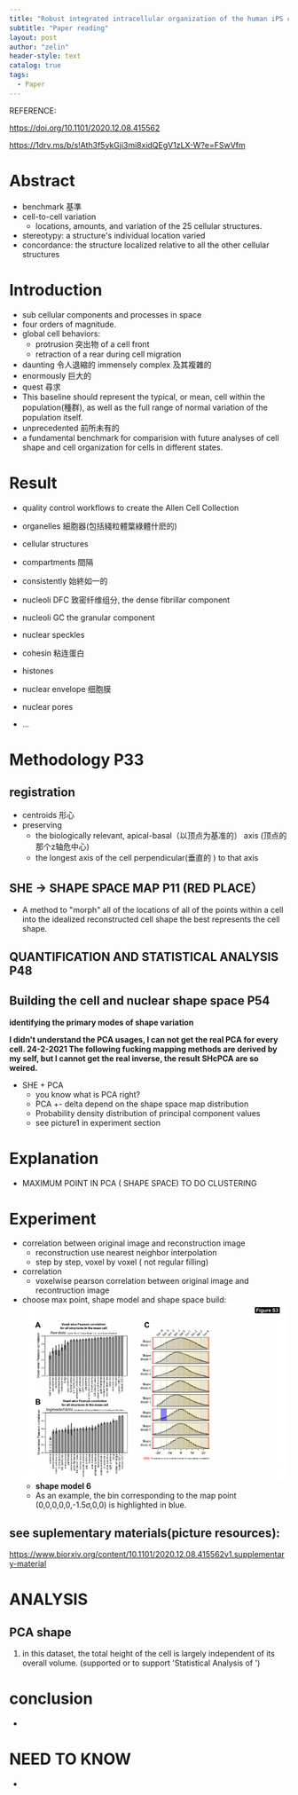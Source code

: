 ```yaml
---
title: "Robust integrated intracellular organization of the human iPS cell: where, how much, and how variable?"
subtitle: "Paper reading"
layout: post
author: "zelin"
header-style: text
catalog: true
tags:
  - Paper
---
```


REFERENCE:


https://doi.org/10.1101/2020.12.08.415562

https://1drv.ms/b/s!Ath3f5ykGji3mi8xidQEgV1zLX-W?e=FSwVfm

# Abstract

* benchmark 基準
* cell-to-cell variation
  * locations, amounts, and variation of the 25 cellular structures.
* stereotypy: a structure's individual location varied
* concordance: the structure localized relative to all the other cellular structures

# Introduction

* sub cellular components and processes in space
* four orders of magnitude.
* global cell behaviors:
  * protrusion 突出物 of a cell front
  * retraction of a rear during cell migration
* daunting 令人退縮的 immensely complex 及其複雜的
* enormously 巨大的
* quest 尋求
* This baseline should represent the typical, or mean, cell within the population(種群), as well as the full range of normal variation of the population itself.
* unprecedented 前所未有的
* a fundamental benchmark for comparision with future analyses of cell shape and cell organization for cells in different states.

# Result

* quality control workflows to create the Allen Cell Collection
* organelles 細胞器(包括綫粒體葉綠體什麽的)
* cellular structures
* compartments 間隔
* consistently 始終如一的

* nucleoli DFC 致密纤维组分, the dense fibrillar component
* nucleoli GC   the granular component
* nuclear speckles

* cohesin 粘连蛋白
* histones 
* nuclear envelope 细胞膜
* nuclear pores
* ...

# Methodology P33

## registration
* centroids 形心
* preserving
  * the biologically relevant, apical-basal（以顶点为基准的） axis (顶点的那个z轴危中心)
  * the longest axis of the cell perpendicular(垂直的 ) to that axis

## SHE -> SHAPE SPACE MAP P11 (RED PLACE） 

* A method to "morph" all of the locations of all of the points within a cell into the idealized reconstructed cell shape the best represents the cell shape.


## QUANTIFICATION AND STATISTICAL ANALYSIS P48

## Building the cell and nuclear shape space P54
**identifying the primary modes of shape variation**


**I didn't understand the PCA usages, I can not get the real PCA for every cell. 24-2-2021 The following fucking mapping methods are derived by my self, but I cannot get the real inverse, the result SHcPCA are so weired.**
* SHE + PCA 
  * you know what is PCA right?
  * PCA +- delta depend on the shape space map distribution
  * Probability density distribution of principal component values
  * see picture1 in experiment section

# Explanation
* MAXIMUM POINT IN PCA ( SHAPE SPACE) TO DO CLUSTERING

# Experiment
* correlation between original image and reconstruction image
  * reconstruction use nearest neighbor interpolation
  * step by step, voxel by voxel ( not regular filling)
* correlation
  * voxelwise pearson correlation between original image and recontruction image
* choose max point, shape model and shape space build:
![picture1](https://github.com/chiellini/pictures_sources/raw/master/67a8ca204afdfda315f6d2053792e31.png)
  * **shape model 6**
  * As an example, the bin corresponding to the map point (0,0,0,0,0,-1.5σ,0,0) is highlighted in blue.

## see suplementary materials(picture resources):
https://www.biorxiv.org/content/10.1101/2020.12.08.415562v1.supplementary-material


# ANALYSIS
## PCA shape
1. in this dataset, the total height of the cell is largely independent of its overall volume. (supported or to support 'Statistical Analysis of ')

# conclusion
* 

# NEED TO KNOW
* 